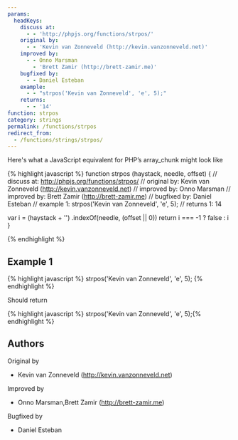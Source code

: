```yaml
---
params:
  headKeys:
    discuss at:
      - - 'http://phpjs.org/functions/strpos/'
    original by:
      - - 'Kevin van Zonneveld (http://kevin.vanzonneveld.net)'
    improved by:
      - - Onno Marsman
        - 'Brett Zamir (http://brett-zamir.me)'
    bugfixed by:
      - - Daniel Esteban
    example:
      - - "strpos('Kevin van Zonneveld', 'e', 5);"
    returns:
      - - '14'
function: strpos
category: strings
permalink: /functions/strpos
redirect_from:
  - /functions/strings/strpos/
---
```


<!-- WARNING! This file is auto generated by `npm run web:inject`, do not edit by hand -->

Here's what a JavaScript equivalent for PHP’s array_chunk might look like

{% highlight javascript %}
function strpos (haystack, needle, offset) {
  //  discuss at: http://phpjs.org/functions/strpos/
  // original by: Kevin van Zonneveld (http://kevin.vanzonneveld.net)
  // improved by: Onno Marsman
  // improved by: Brett Zamir (http://brett-zamir.me)
  // bugfixed by: Daniel Esteban
  //   example 1: strpos('Kevin van Zonneveld', 'e', 5);
  //   returns 1: 14

  var i = (haystack + '')
    .indexOf(needle, (offset || 0))
  return i === -1 ? false : i
}

{% endhighlight %}

## Example 1

{% highlight javascript %}
strpos('Kevin van Zonneveld', 'e', 5);
{% endhighlight %}

Should return

{% highlight javascript %}
strpos('Kevin van Zonneveld', 'e', 5);{% endhighlight %}


## Authors


Original by

- Kevin van Zonneveld (http://kevin.vanzonneveld.net)


Improved by

- Onno Marsman,Brett Zamir (http://brett-zamir.me)


Bugfixed by

- Daniel Esteban

